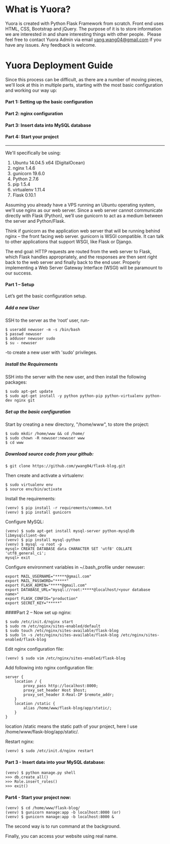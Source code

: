 What is Yuora?
===

Yuora is created with Python Flask Framework from scratch. Front end uses HTML, CSS, Bootstrap and jQuery. The purpose of it is to store information we are interested in and share interesting things with other people. 
Please feel free to contact Yuora Admin via email yang.wang04@gmail.com if you have any issues. Any feedback is welcome.

Yuora Deployment Guide
===

Since this process can be difficult, as there are a number of moving pieces, we'll look at this in multiple parts, starting with the most basic configuration and working our way up:

#### Part 1: Setting up the basic configuration

#### Part 2: nginx configuration

#### Part 3: Insert data into MySQL database

#### Part 4: Start your project

---
We'll specifically be using:

1. Ubuntu 14.04.5 x64 (DigitalOcean)
2. nginx 1.4.6
3. gunicorn 19.6.0
4. Python 2.7.6
5. pip 1.5.4
6. virtualenv 1.11.4
7. Flask 0.10.1

Assuming you already have a VPS running an Ubuntu operating system, we'll use nginx as our web server. Since a web server cannot communicate directly with Flask (Python), we’ll use gunicorn to act as a medium between the server and Python/Flask.

Think if gunicorn as the application web server that will be running behind nginx – the front facing web server. gunicorn is WSGI compatible. It can talk to other applications that support WSGI, like Flask or Django.

The end goal: HTTP requests are routed from the web server to Flask, which Flask handles appropriately, and the responses are then sent right back to the web server and finally back to the end user. Properly implementing a Web Server Gateway Interface (WSGI) will be paramount to our success.


#### Part 1 – Setup
Let’s get the basic configuration setup.


##### Add a new User
SSH to the server as the ‘root’ user, run-

```  
$ useradd newuser -m -s /bin/bash
$ passwd newuser
$ adduser newuser sudo
$ su - newuser
```
-to create a new user with 'sudo' privileges.


##### Install the Requirements
SSH into the server with the new user, and then install the following packages:

```
$ sudo apt-get update
$ sudo apt-get install -y python python-pip python-virtualenv python-dev nginx git
```

##### Set up the basic configuration
Start by creating a new directory, "/home/www", to store the project:

```
$ sudo mkdir /home/www && cd /home/
$ sudo chown -R newuser:newuser www 
$ cd www
```

##### Download source code from your github:

```
$ git clone https://github.com/ywang04/flask-blog.git
```

Then create and activate a virtualenv:

```
$ sudo virtualenv env
$ source env/bin/activate
```

Install the requirements:
```
(venv) $ pip install -r requirements/common.txt 
(venv) $ pip install gunicorn
```

Configure MySQL:
```
(venv) $ sudo apt-get install mysql-server python-mysqldb libmysqlclient-dev 
(venv) $ pip install mysql-python
(venv) $ mysql -u root -p 
mysql> CREATE DATABASE data CHARACTER SET 'utf8' COLLATE 'utf8_general_ci';
mysql> exit
```

Configure environment variables in ~/.bash_profile under newuser:
```
export MAIL_USERNAME="*****@gmail.com"
export MAIL_PASSWORD="*****"
export FLASK_ADMIN="*****@gmail.com"
export DATABASE_URL="mysql://root:*****@localhost/<your database name>"
export FLASK_CONFIG="production"
export SECRET_KEY="*****"
```

####Part 2 – Now set up nginx:

```
$ sudo /etc/init.d/nginx start
$ sudo rm /etc/nginx/sites-enabled/default
$ sudo touch /etc/nginx/sites-available/flask-blog
$ sudo ln -s /etc/nginx/sites-available/flask-blog /etc/nginx/sites-enabled/flask-blog
```

Edit nginx configuration file:

```
(venv) $ sudo vim /etc/nginx/sites-enabled/flask-blog
```

Add following into nginx configuration file:

```
server { 
    location / { 
        proxy_pass http://localhost:8000; 
        proxy_set_header Host $host; 
        proxy_set_header X-Real-IP $remote_addr; 
    }
    location /static { 
        alias /home/www/flask-blog/app/static/; 
    } 
}
```

location /static means the static path of your project, here I use /home/www/flask-blog/app/static/.

Restart nginx:

```
(venv) $ sudo /etc/init.d/nginx restart 
```

#### Part 3 - Insert data into your MySQL database:

```
(venv) $ python manage.py shell 
>>> db.create_all() 
>>> Role.insert_roles() 
>>> exit() 
```

#### Part4 - Start your project now:

```
(venv) $ cd /home/www/flask-blog/ 
(venv) $ gunicorn manage:app -b localhost:8000 (or)
(venv) $ gunicorn manage:app -b localhost:8000 &
```

The second way is to run command at the background. 

Finally, you can access your website using real name.
